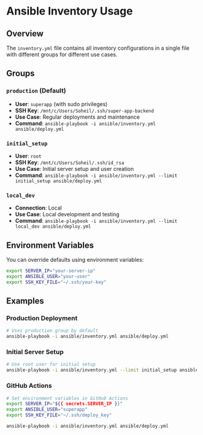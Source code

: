 # Ansible Inventory Usage

## Overview
The `inventory.yml` file contains all inventory configurations in a single file with different groups for different use cases.

## Groups

### `production` (Default)
- **User**: `superapp` (with sudo privileges)
- **SSH Key**: `/mnt/c/Users/Soheil/.ssh/super-app-backend`
- **Use Case**: Regular deployments and maintenance
- **Command**: `ansible-playbook -i ansible/inventory.yml ansible/deploy.yml`

### `initial_setup`
- **User**: `root`
- **SSH Key**: `/mnt/c/Users/Soheil/.ssh/id_rsa`
- **Use Case**: Initial server setup and user creation
- **Command**: `ansible-playbook -i ansible/inventory.yml --limit initial_setup ansible/deploy.yml`

### `local_dev`
- **Connection**: Local
- **Use Case**: Local development and testing
- **Command**: `ansible-playbook -i ansible/inventory.yml --limit local_dev ansible/deploy.yml`

## Environment Variables

You can override defaults using environment variables:

```bash
export SERVER_IP="your-server-ip"
export ANSIBLE_USER="your-user"
export SSH_KEY_FILE="~/.ssh/your-key"
```

## Examples

### Production Deployment
```bash
# Uses production group by default
ansible-playbook -i ansible/inventory.yml ansible/deploy.yml
```

### Initial Server Setup
```bash
# Use root user for initial setup
ansible-playbook -i ansible/inventory.yml --limit initial_setup ansible/deploy.yml
```

### GitHub Actions
```bash
# Set environment variables in GitHub Actions
export SERVER_IP="${{ secrets.SERVER_IP }}"
export ANSIBLE_USER="superapp"
export SSH_KEY_FILE="~/.ssh/deploy_key"

ansible-playbook -i ansible/inventory.yml ansible/deploy.yml
``` 